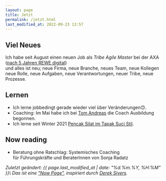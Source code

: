 ```yaml
---
layout: page
title: Jetzt
permalink: /jetzt.html
last_modified_at: 2022-09-23 13:57
---
```

## Viel Neues

Ich habe seit August einen neuen Job als *Tribe Agile Master* bei der AXA 
([nach 5 Jahren REWE digital](
/2022/08/15/5-jahre-rewe-digital-danke-auf-wiedersehen.html))  
und alles ist neu; neue Firma, neue Branche, neues Team, neue Kollegen
neue Rolle, neue Aufgaben, neue Verantwortungen, neuer Tribe, neue Prozesse.

## Lernen

- Ich lerne jobbedingt gerade wieder viel über Veränderungen🙃.
- Coaching: Im Mai habe ich bei [Tom Andreas](http://www.tomandreas.de/) 
die Coach Ausbildung begonnen.  
- Ich lerne seit Winter 2021 [Pencak Silat im Tapak Suci Stil](https://www.tapak-suci.de/).

## Now reading

- Beratung ohne Ratschlag: Systemisches Coaching   
für Führungskräfte und BeraterInnen von Sonja Radatz 

*Zuletzt geändert: {{ page.last_modified_at | date: "%d.%m.%Y, %H:%M" }}\\
Das ist eine ["Now Page"](https://nownownow.com/about), 
inspiriert durch [Derek Sivers](https://sive.rs/).*
